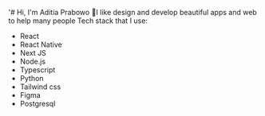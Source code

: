 '# Hi, I'm Aditia Prabowo 👋I like design and develop beautiful apps and web to help many people
Tech stack that I use:
* React
* React Native
* Next JS
* Node.js
* Typescript
* Python
* Tailwind css
* Figma
* Postgresql
